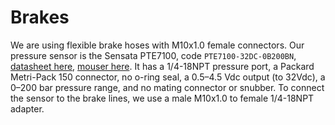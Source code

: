 # Brakes

We are using flexible brake hoses with M10x1.0 female connectors. Our pressure sensor is the Sensata PTE7100, code `PTE7100-32DC-0B200BN`, [datasheet here](../../assets/datasheets/sensata_pte7100_hermetic_analog_pressure_sensor_da-1919220.pdf), [mouser here](https://www.mouser.es/ProductDetail/Sensata-Technologies/PTE7100-32DC-0B200BN?qs=sGAEpiMZZMv1xWCHBjbGeVR9W0yhknQ8lfjrm5f%2FK5xVuiB%2F1oy1aA%3D%3D). It has a 1/4-18NPT pressure port, a Packard Metri-Pack 150 connector, no o-ring seal, a 0.5–4.5 Vdc output (to 32Vdc), a 0–200 bar pressure range, and no mating connector or snubber. To connect the sensor to the brake lines, we use a male M10x1.0 to female 1/4-18NPT adapter.
